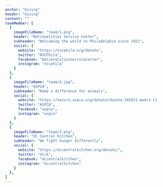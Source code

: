 ```yaml
---
anchor: "Giving"
header: "Giving"
content: ""
teamMember: [
  {
    imageFileName: "team/1.png",
    header: "Nationalities Service Center",
    subheader: "Welcoming the world to Philadelphia since 1921",
    social: {
      website: "https://nscphila.org/donate",
      twitter: "NSCPhila",
      facebook: "NationalitiesServiceCenter",
      instagram: "nscphila"
    }
  },
  {
    imageFileName: "team/2.jpg",
    header: "ASPCA",
    subheader: "Make a difference for animals",
    social: {
      website: "https://secure.aspca.org/donate/donate-202011-mwdr1-t1-p1?ms=wb_top_homepage-donate&initialms=wb_top_homepage-donate&pcode=WEBMEMBER&lpcode=WEBGUARD",
      twitter: "ASPCA",
      facebook: "aspca",
      instagram: "aspca"
    }
  },
  {
    imageFileName: "team/3.png",
    header: "DC Central Kitchen",
    subheader: "We fight hunger differently",
    social: {
      website: "https://dccentralkitchen.org/donate/",
      twitter: "dcck",
      facebook: "dccentralkitchen",
      instagram: "dccentralkitchen"
    }
  },
]
---
```

